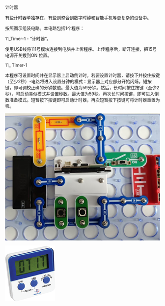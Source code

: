 计时器

有些计时器单独存在，有些则整合到数字时钟和智能手机等更复杂的设备中。

按照图示组装电路。本电路包括1个程序：

11_Timer-1 - “计时器”。

使用USB线将111号模块连接到电脑并上传程序。上传程序后，断开连接，把15号电源开关拨到ON
位置。

11_ Timer-1

本程序可设置时间并在显示器上启动倒计时。若要设置计时器，请按下并按住按键（至少2秒）-电路将进入设置分钟的模式：显示器上对应部分开始闪烁。短按键，即可调校正确的分钟数值。最大值为59分钟。然后，长时间按住按键（至少2秒），可启动类似模式并设置秒数。最大值为59秒。再次长时间按键，即可进入倒数准备模式。短暂按下按键即可启动计时器，再次短暂按下按键可将计时器重置为零。

![](088p1.jpg)

![](090p1.png)